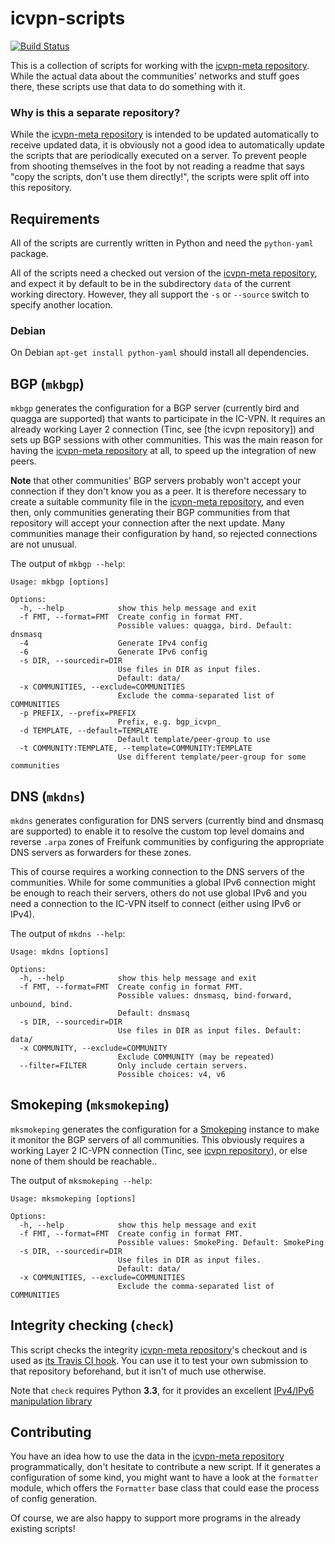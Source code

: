icvpn-scripts
=============
[![Build Status][Travis image]][Travis]

[Travis image]: https://travis-ci.org/freifunk/icvpn-scripts.svg
[Travis]: https://travis-ci.org/freifunk/icvpn-scripts

This is a collection of scripts for working with the [icvpn-meta repository].
While the actual data about the communities' networks and stuff goes there,
these scripts use that data to do something with it.

### Why is this a separate repository?
While the [icvpn-meta repository] is intended to be updated automatically to
receive updated data, it is obviously not a good idea to automatically update
the scripts that are periodically executed on a server. To prevent people from
shooting themselves in the foot by not reading a readme that says "copy the
scripts, don't use them directly!", the scripts were split off into this
repository.


Requirements
------------
All of the scripts are currently written in Python and need the `python-yaml`
package.

All of the scripts need a checked out version of the [icvpn-meta repository],
and expect it by default to be in the subdirectory `data` of the current
working directory. However, they all support the `-s` or `--source` switch to
specify another location.

### Debian
On Debian `apt-get install python-yaml` should install all dependencies.


BGP (`mkbgp`)
-------------
`mkbgp` generates the configuration for a BGP server (currently bird and quagga
are supported) that wants to participate in the IC-VPN. It requires an already
working Layer 2 connection (Tinc, see [the icvpn repository]) and sets up BGP
sessions with other communities. This was the main reason for having the
[icvpn-meta repository] at all, to speed up the integration of new peers.

**Note** that other communities' BGP servers probably won't accept your
connection if they don't know you as a peer. It is therefore necessary to
create a suitable community file in the [icvpn-meta repository], and even then,
only communities generating their BGP communities from that repository will
accept your connection after the next update. Many communities manage their
configuration by hand, so rejected connections are not unusual.

The output of `mkbgp --help`:
```
Usage: mkbgp [options]

Options:
  -h, --help            show this help message and exit
  -f FMT, --format=FMT  Create config in format FMT.
                        Possible values: quagga, bird. Default: dnsmasq
  -4                    Generate IPv4 config
  -6                    Generate IPv6 config
  -s DIR, --sourcedir=DIR
                        Use files in DIR as input files.
                        Default: data/
  -x COMMUNITIES, --exclude=COMMUNITIES
                        Exclude the comma-separated list of COMMUNITIES
  -p PREFIX, --prefix=PREFIX
                        Prefix, e.g. bgp_icvpn_
  -d TEMPLATE, --default=TEMPLATE
                        Default template/peer-group to use
  -t COMMUNITY:TEMPLATE, --template=COMMUNITY:TEMPLATE
                        Use different template/peer-group for some communities
```


DNS (`mkdns`)
-------------
`mkdns` generates configuration for DNS servers (currently bind and dnsmasq are
supported) to enable it to resolve the custom top level domains and reverse
`.arpa` zones of Freifunk communities by configuring the appropriate DNS
servers as forwarders for these zones.

This of course requires a working connection to the DNS servers of the
communities. While for some communities a global IPv6 connection might be
enough to reach their servers, others do not use global IPv6 and you need a
connection to the IC-VPN itself to connect (either using IPv6 or IPv4).

The output of `mkdns --help`:
```
Usage: mkdns [options]

Options:
  -h, --help            show this help message and exit
  -f FMT, --format=FMT  Create config in format FMT.
                        Possible values: dnsmasq, bind-forward, unbound, bind.
                        Default: dnsmasq
  -s DIR, --sourcedir=DIR
                        Use files in DIR as input files. Default: data/
  -x COMMUNITY, --exclude=COMMUNITY
                        Exclude COMMUNITY (may be repeated)
  --filter=FILTER       Only include certain servers.
                        Possible choices: v4, v6
```


Smokeping (`mksmokeping`)
-------------------------
`mksmokeping` generates the configuration for a [Smokeping] instance to make it
monitor the BGP servers of all communities. This obviously requires a working
Layer 2 IC-VPN connection (Tinc, see [icvpn repository]), or else none of them
should be reachable..

The output of `mksmokeping --help`:
```
Usage: mksmokeping [options]

Options:
  -h, --help            show this help message and exit
  -f FMT, --format=FMT  Create config in format FMT.
                        Possible values: SmokePing. Default: SmokePing
  -s DIR, --sourcedir=DIR
                        Use files in DIR as input files.
                        Default: data/
  -x COMMUNITIES, --exclude=COMMUNITIES
                        Exclude the comma-separated list of COMMUNITIES
```

[Smokeping]: http://oss.oetiker.ch/smokeping/


Integrity checking (`check`)
----------------------------
This script checks the integrity [icvpn-meta repository]'s checkout and is used
as [its Travis CI hook](https://travis-ci.org/freifunk/icvpn-meta/). You can
use it to test your own submission to that repository beforehand, but it isn't
of much use otherwise.

Note that `check` requires Python **3.3**, for it provides an excellent
[IPv4/IPv6 manipulation
library](https://docs.python.org/3.3/library/ipaddress.html)

Contributing
------------
You have an idea how to use the data in the [icvpn-meta repository]
programmatically, don't hesitate to contribute a new script. If it generates a
configuration of some kind, you might want to have a look at the `formatter`
module, which offers the `Formatter` base class that could ease the process of
config generation.

Of course, we are also happy to support more programs in the already existing
scripts!

[icvpn repository]: https://github.com/freifunk/icvpn
[icvpn-meta repository]: https://github.com/freifunk/icvpn-meta
